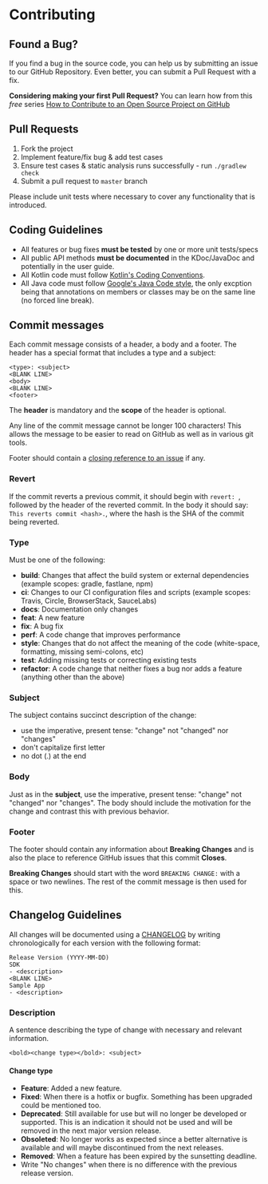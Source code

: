 # Contributing
## Found a Bug?
If you find a bug in the source code, you can help us by submitting an issue to our GitHub Repository. Even better, you can submit a Pull Request with a fix.

**Considering making your first Pull Request?** You can learn how from this *free* series [How to Contribute to an Open Source Project on GitHub](https://egghead.io/series/how-to-contribute-to-an-open-source-project-on-github)

## Pull Requests
1. Fork the project
2. Implement feature/fix bug & add test cases
3. Ensure test cases & static analysis runs successfully - run `./gradlew check`
4. Submit a pull request to `master` branch

Please include unit tests where necessary to cover any functionality that is introduced.

## Coding Guidelines
* All features or bug fixes **must be tested** by one or more unit tests/specs
* All public API methods **must be documented** in the KDoc/JavaDoc and potentially in the user guide.
* All Kotlin code must follow [Kotlin's Coding Conventions](https://kotlinlang.org/docs/reference/coding-conventions.html).
* All Java code must follow [Google's Java Code style](https://google.github.io/styleguide/javaguide.html), the only excption being that annotations on members or classes may be on the same line (no forced line break).

## Commit messages
Each commit message consists of a header, a body and a footer. The header has a special format that includes a type and a subject:

```
<type>: <subject>
<BLANK LINE>
<body>
<BLANK LINE>
<footer>
```

The **header** is mandatory and the **scope** of the header is optional.

Any line of the commit message cannot be longer 100 characters! This allows the message to be easier
to read on GitHub as well as in various git tools.

Footer should contain a [closing reference to an issue](https://help.github.com/articles/closing-issues-via-commit-messages/) if any.

### Revert
If the commit reverts a previous commit, it should begin with `revert: `, followed by the header of the reverted commit. In the body it should say: `This reverts commit <hash>.`, where the hash is the SHA of the commit being reverted.

### Type
Must be one of the following:

* **build**: Changes that affect the build system or external dependencies (example scopes: gradle, fastlane, npm)
* **ci**: Changes to our CI configuration files and scripts (example scopes: Travis, Circle, BrowserStack, SauceLabs)
* **docs**: Documentation only changes
* **feat**: A new feature
* **fix**: A bug fix
* **perf**: A code change that improves performance
* **style**: Changes that do not affect the meaning of the code (white-space, formatting, missing semi-colons, etc)
* **test**: Adding missing tests or correcting existing tests
* **refactor**: A code change that neither fixes a bug nor adds a feature (anything other than the above)

### Subject
The subject contains succinct description of the change:

* use the imperative, present tense: "change" not "changed" nor "changes"
* don't capitalize first letter
* no dot (.) at the end

### Body
Just as in the **subject**, use the imperative, present tense: "change" not "changed" nor "changes".
The body should include the motivation for the change and contrast this with previous behavior.

### Footer
The footer should contain any information about **Breaking Changes** and is also the place to
reference GitHub issues that this commit **Closes**.

**Breaking Changes** should start with the word `BREAKING CHANGE:` with a space or two newlines. The rest of the commit message is then used for this.

## Changelog Guidelines
All changes will be documented using a [CHANGELOG](https://github.com/rakutentech/android-miniapp/blob/master/CHANGELOG.md) by writing chronologically for each version with the following format:

```
Release Version (YYYY-MM-DD)
SDK
- <description>
<BLANK LINE>
Sample App
- <description>
```

### Description
A sentence describing the type of change with necessary and relevant information.

```
<bold><change type></bold>: <subject>
```

#### Change type
* **Feature**: Added a new feature.
* **Fixed**: When there is a hotfix or bugfix. Something has been upgraded could be mentioned too.
* **Deprecated**: Still available for use but will no longer be developed or supported. This is an indication it should not be used and will be removed in the next major version release.
* **Obsoleted**: No longer works as expected since a better alternative is available and will maybe discontinued from the next releases.
* **Removed**: When a feature has been expired by the sunsetting deadline.
* Write "No changes" when there is no difference with the previous release version.